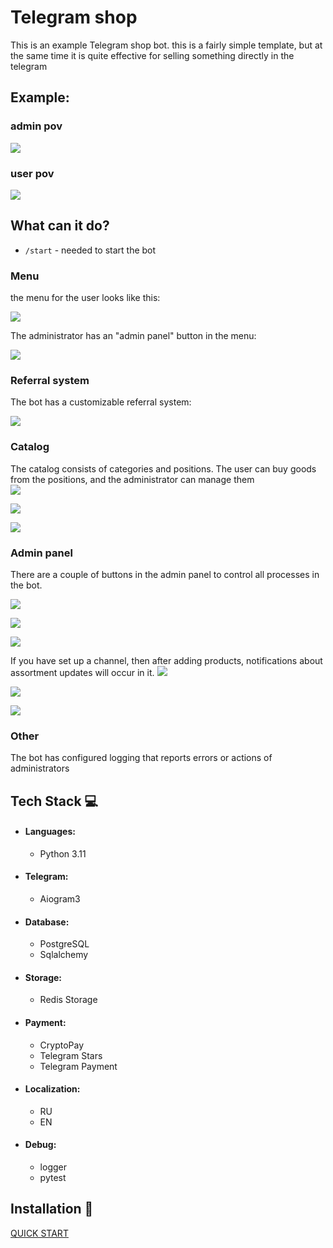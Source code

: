 # Telegram shop

This is an example Telegram shop bot.
this is a fairly simple template, but at the same time it is quite effective for selling something directly in the
telegram

## Example:

### admin pov

![](assets/admin_pov.gif)

### user pov

![](assets/user_pov.gif)

## What can it do?

- `/start` - needed to start the bot

### Menu

the menu for the user looks like this:

![](assets/menu_picture.png)

The administrator has an "admin panel" button in the menu:

![](assets/menu_as_admin_picture.png)

### Referral system

The bot has a customizable referral system:

![](assets/referral_system.png)

### Catalog

The catalog consists of categories and positions. The user can buy goods from the positions, and the administrator can
manage them  
![](assets/categories_picture.png)

![](assets/positions_picture.png)

![](assets/position_description_picture.png)

### Admin panel

There are a couple of buttons in the admin panel to control all processes in the bot.

![](assets/admin_menu_picture.png)

![](assets/shop_menu_picture.png)

![](assets/goods_management_menu_picture.png)

If you have set up a channel, then after adding products, notifications about assortment updates will occur in it.
![](assets/assortment_update.png)

![](assets/categories_management_menu_picture.png)

![](assets/user_menu_picture.png)

### Other

The bot has configured logging that reports errors or actions of administrators

## Tech Stack 💻

- #### Languages:
    - Python 3.11

- #### Telegram:
    - Aiogram3

- #### Database:
    - PostgreSQL
    - Sqlalchemy

- #### Storage:
    - Redis Storage

- #### Payment:
    - CryptoPay
    - Telegram Stars
    - Telegram Payment

- #### Localization:
    - RU
    - EN

- #### Debug:
    - logger
    - pytest

## Installation 💾

[QUICK START](markdown/quick_start.md)